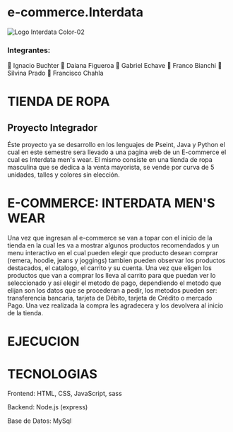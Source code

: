 # e-commerce.Interdata
![Logo Interdata Color-02](https://user-images.githubusercontent.com/112593194/236959451-08cbc3fb-cc4a-4650-aeaa-2996dbb91046.jpg)
### Integrantes:
:small_blue_diamond: Ignacio Buchter
:small_blue_diamond: Daiana Figueroa
:small_blue_diamond: Gabriel Echave 
:small_blue_diamond: Franco Bianchi 
:small_blue_diamond: Silvina Prado
:small_blue_diamond: Francisco Chahla 

# TIENDA DE ROPA 
## Proyecto Integrador
Éste proyecto ya se desarrollo en los lenguajes de Pseint, Java y Python el cual en este semestre sera llevado a una pagina web de un E-commerce el cual es Interdata men's wear. El mismo consiste en una tienda de ropa masculina que se dedica a la venta mayorista, se vende por curva de 5 unidades, talles y colores sin elección.

# E-COMMERCE: INTERDATA MEN'S WEAR
Una vez que ingresan al e-commerce se van a topar con el inicio de la tienda en la cual les va a mostrar algunos productos recomendados y un menu interactivo en el cual pueden elegir que producto desean comprar (remera, hoodie, jeans y joggings) tambien pueden observar los productos destacados, el catalogo, el carrito y su cuenta.
Una vez que eligen los productos que van a comprar los lleva al carrito para que puedan ver lo seleccionado y asi elegir el metodo de pago, dependiendo el metodo que elijan son los datos que se procederan a pedir, los metodos pueden ser: transferencia bancaria, tarjeta de Débito, tarjeta de Crédito o mercado Pago.
Una vez realizada la compra les agradecera y los devolvera al inicio de la tienda.

# EJECUCION

# TECNOLOGIAS
Frontend: HTML, CSS, JavaScript, sass

Backend: Node.js (express)

Base de Datos: MySql
